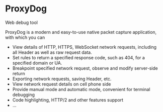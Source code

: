 # ProxyDog
Web debug tool

ProxyDog is a modern and easy-to-use native packet capture application, with which you can
* View details of HTTP, HTTPS, WebSocket network requests, including all Header as well as raw request data.
* Set rules to return a specified response code, such as 404, for a specified domain or UA.
* Breakpoint specified network request, observe and modify server-side return
* Exporting network requests, saving Header, etc.
* View network request details on cell phone side
* Provide manual mode and automatic mode, convenient for terminal debugging
* Code highlighting, HTTP/2 and other features support
* ...
